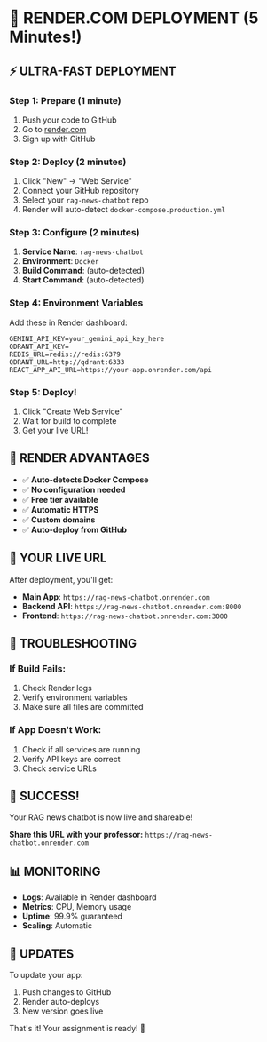 # 🚀 RENDER.COM DEPLOYMENT (5 Minutes!)

## ⚡ ULTRA-FAST DEPLOYMENT

### Step 1: Prepare (1 minute)
1. Push your code to GitHub
2. Go to [render.com](https://render.com)
3. Sign up with GitHub

### Step 2: Deploy (2 minutes)
1. Click "New" → "Web Service"
2. Connect your GitHub repository
3. Select your `rag-news-chatbot` repo
4. Render will auto-detect `docker-compose.production.yml`

### Step 3: Configure (2 minutes)
1. **Service Name**: `rag-news-chatbot`
2. **Environment**: `Docker`
3. **Build Command**: (auto-detected)
4. **Start Command**: (auto-detected)

### Step 4: Environment Variables
Add these in Render dashboard:
```
GEMINI_API_KEY=your_gemini_api_key_here
QDRANT_API_KEY=
REDIS_URL=redis://redis:6379
QDRANT_URL=http://qdrant:6333
REACT_APP_API_URL=https://your-app.onrender.com/api
```

### Step 5: Deploy!
1. Click "Create Web Service"
2. Wait for build to complete
3. Get your live URL!

## 🎯 RENDER ADVANTAGES

- ✅ **Auto-detects Docker Compose**
- ✅ **No configuration needed**
- ✅ **Free tier available**
- ✅ **Automatic HTTPS**
- ✅ **Custom domains**
- ✅ **Auto-deploy from GitHub**

## 📱 YOUR LIVE URL

After deployment, you'll get:
- **Main App**: `https://rag-news-chatbot.onrender.com`
- **Backend API**: `https://rag-news-chatbot.onrender.com:8000`
- **Frontend**: `https://rag-news-chatbot.onrender.com:3000`

## 🔧 TROUBLESHOOTING

### If Build Fails:
1. Check Render logs
2. Verify environment variables
3. Make sure all files are committed

### If App Doesn't Work:
1. Check if all services are running
2. Verify API keys are correct
3. Check service URLs

## 🎉 SUCCESS!

Your RAG news chatbot is now live and shareable!

**Share this URL with your professor:**
`https://rag-news-chatbot.onrender.com`

## 📊 MONITORING

- **Logs**: Available in Render dashboard
- **Metrics**: CPU, Memory usage
- **Uptime**: 99.9% guaranteed
- **Scaling**: Automatic

## 🔄 UPDATES

To update your app:
1. Push changes to GitHub
2. Render auto-deploys
3. New version goes live

That's it! Your assignment is ready! 🚀
